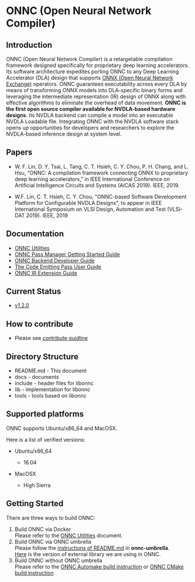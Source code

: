 # ONNC (Open Neural Network Compiler)

## Introduction

ONNC (Open Neural Network Compiler) is a retargetable compilation framework designed specifically for proprietary deep learning accelerators. Its software architecture expedites porting ONNC to any Deep Learning Accelerator (DLA) design that supports [ONNX (Open Neural Network Exchange)](https://onnx.ai/) operators. ONNC guarantees executability across every DLA by means of transforming ONNX models into DLA-specific binary forms and leveraging the intermediate representation (IR) design of ONNX along with effective algorithms to eliminate the overhead of data movement. **ONNC is the first open source compiler available for NVDLA-based hardware designs**. Its NVDLA backend can compile a model into an executable NVDLA Loadable file. Integrating ONNC with the NVDLA software stack opens up opportunities for developers and researchers to explore the NVDLA-based inference design at system level. 

## Papers

* W. F. Lin, D. Y. Tsai, L. Tang, C. T. Hsieh, C. Y. Chou, P. H. Chang, and L. Hsu, “ONNC: A compilation framework connecting ONNX to proprietary deep learning accelerators,” in IEEE International Conference on Artificial Intelligence Circuits and Systems (AICAS 2019). IEEE, 2019.

* W.F. Lin, C. T. Hsieh, C. Y. Chou, "ONNC-based Software Development Platform for Configurable NVDLA Designs", to appear in IEEE International Symposium on VLSI Design, Automation and Test (VLSI-DAT 2019). IEEE, 2019

## Documentation

- [ONNC Utilities](docs/ONNC-Utilities.md)
- [ONNC Pass Manager Getting Started Guide](docs/ONNC-Pass-Manager-Getting-Started-Guide.md)
- [ONNC Backend Developer Guide](docs/ONNC-Backend-Porting-Guide.md)
- [The Code Emitting Pass User Guide](docs/The-Code-Emitting-Pass-User-Guide.md)
- [ONNC IR Extension Guide](docs/ONNC-IR-Extension-Guide.md)

## Current Status

* [v1.2.0](https://github.com/ONNC/onnc/releases)

## How to contribute

* Please see [contribute guidline](https://github.com/ONNC/onnc/blob/master/CONTRIBUTING.md)
 
## Directory Structure
* README.md - This document
* docs      - documents
* include   - header files for libonnc
* lib       - implementation for libonnc
* tools     - tools based on libonnc

## Supported platforms

ONNC supports Ubuntu/x86_64 and MacOSX.

Here is a list of verified versions:
* Ubuntu/x86_64
  - 16.04

* MacOSX
  - High Sierra

## Getting Started

There are three ways to build ONNC:

1. Build ONNC via Docker  
    Please refer to the [ONNC Utilities](docs/ONNC-Utilities.md) document.
2. Build ONNC via ONNC umbrella  
    Please follow the [instructions of README.md](https://github.com/ONNC/onnc-umbrella) in **onnc-umbrella**.  
    [Here](https://github.com/ONNC/onnc-umbrella/tree/master/external) is the version of external library we are using in ONNC. 
3. Build ONNC without ONNC umbrella  
    Please refer to the [ONNC Automake build instruction](docs/automake-build.md) or [ONNC CMake build instruction](docs/build.md)
